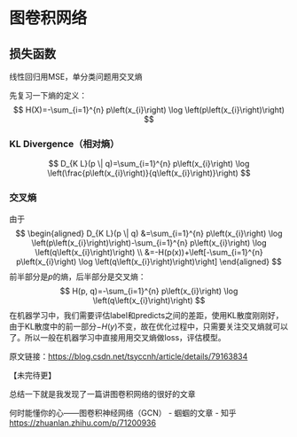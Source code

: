 # 图卷积网络

## 损失函数

线性回归用MSE，单分类问题用交叉熵

先复习一下熵的定义：
$$
H(X)=-\sum_{i=1}^{n} p\left(x_{i}\right) \log \left(p\left(x_{i}\right)\right)
$$

### KL Divergence（相对熵）

$$
D_{K L}(p \| q)=\sum_{i=1}^{n} p\left(x_{i}\right) \log \left(\frac{p\left(x_{i}\right)}{q\left(x_{i}\right)}\right)
$$

### 交叉熵

由于
$$
\begin{aligned}
D_{K L}(p \| q) &=\sum_{i=1}^{n} p\left(x_{i}\right) \log \left(p\left(x_{i}\right)\right)-\sum_{i=1}^{n} p\left(x_{i}\right) \log \left(q\left(x_{i}\right)\right) \\
&=-H(p(x))+\left[-\sum_{i=1}^{n} p\left(x_{i}\right) \log \left(q\left(x_{i}\right)\right)\right]
\end{aligned}
$$
前半部分是$p$的熵，后半部分是交叉熵：
$$
H(p, q)=-\sum_{i=1}^{n} p\left(x_{i}\right) \log \left(q\left(x_{i}\right)\right)
$$
在机器学习中，我们需要评估label和predicts之间的差距，使用KL散度刚刚好，由于KL散度中的前一部分$−H(y)$不变，故在优化过程中，只需要关注交叉熵就可以了。所以一般在机器学习中直接用用交叉熵做loss，评估模型。

原文链接：https://blog.csdn.net/tsyccnh/article/details/79163834

【未完待更】

总结一下就是我发现了一篇讲图卷积网络的很好的文章

何时能懂你的心——图卷积神经网络（GCN） - 蝈蝈的文章 - 知乎 https://zhuanlan.zhihu.com/p/71200936